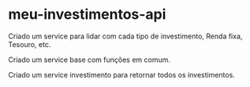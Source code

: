 # meu-investimentos-api

Criado um service para lidar com cada tipo de investimento, Renda fixa, Tesouro, etc.

Criado um service base com funções em comum.

Criado um service investimento para retornar todos os investimentos.